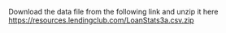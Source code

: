 Download the data file from the following link and unzip it here
https://resources.lendingclub.com/LoanStats3a.csv.zip
